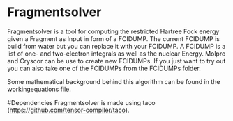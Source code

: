 # Fragmentsolver
Fragmentsolver is a tool for computing the restricted Hartree Fock energy given a Fragment as Input in form of a FCIDUMP.
The current FCIDUMP is build from water but you can replace it with your FCIDUMP.
A FCIDUMP is a list of one- and two-electron integrals as well as the nuclear Energy.
Molpro and Cryscor can be use to create new FCIDUMPs.
If you just want to try out you can also take one of the FCIDUMPs from the FCIDUMPs folder.

Some mathematical background behind this algorithm can be found in the workingequations file.

#Dependencies
Fragmentsolver is made using taco (https://github.com/tensor-compiler/taco).

